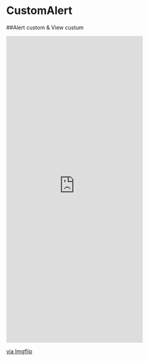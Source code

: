 # CustomAlert

##Alert custom & View custum

<div style="width:360px;max-width:100%;"><div style="height:0;padding-bottom:223.89%;position:relative;"><iframe width="360" height="806" style="position:absolute;top:0;left:0;width:100%;height:100%;" frameBorder="0" src="https://imgflip.com/embed/3vlmgi"></iframe></div><p><a href="https://imgflip.com/gif/3vlmgi">via Imgflip</a></p></div>
